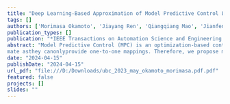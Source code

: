 ```yaml
---
title: "Deep Learning-Based Approximation of Model Predictive Control Laws Using Mixture Networks"
tags: []
authors: ['Morimasa Okamoto', 'Jiayang Ren', 'Qiangqiang Mao', 'Jianfeng Liu', 'Yankai Cao']
publication_types: []
publication: "*IEEE Transactions on Automation Science and Engineering 22, 2909-2922*"
abstract: "Model Predictive Control (MPC) is an optimization-based control scheme exploited in various industrial processes. It determines optimal control inputs that achieve the desired outcome by predicting future behavior based on models while satisfying system constraint sets. The consideration of complex system dynamics and multiple constraints enables the control of nonlinear processes with complicated behavior. Furthermore, because of its extensive applicability, MPC has been applied to the design of supply chain management, especially to scheduling problems that are formulated as mixed-integer linear programming (MILP) problems. However, the online implementation of MPC is challenging, especially for large-scale systems, due to the prohibitive computation cost. In recent years, the approximation method of MPC control laws using deep neural networks (DNNs) has been studied to address this issue. Nevertheless, it struggles to provide accurate approximation when multiple optimal control inputs exist for each system state. In this case, the MPC control laws follow one-to-many mappings, which DNNs cannot correctly approxi
mate asthey canonlyprovide one-to-one mappings. Therefore, we propose mixture network-based approximation methods. Mixture networks, with components of probability (density) distributions in the output layer, can approximate the MPC control laws through a combination of conditional probabilities provided by mixing several estimated probability distributions. This approach then generates multiple control inputs with the highest probabilities. Notably, the proposed method can be applied to various problems by selecting an appropriate probability distribution, such as using a Gaussian distribution for nonlinear problems and a Bernoulli distribution for MILP problems. In this thesis, we investigate two case studies: a benchmark problem for nonlinear problems and a scheduling problem in the steel-making process for MILP problems. The simulation results  demonstrate that the mixture network-based approximation method outperforms the DNN-based approximation method."
date: "2024-04-15"
publishDate: "2024-04-15"
url_pdf: "file:///D:/Downloads/ubc_2023_may_okamoto_morimasa.pdf.pdf"
featured: false
projects: []
slides: ""
---
```


